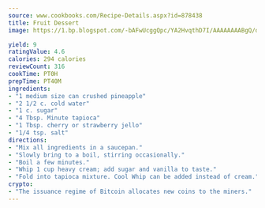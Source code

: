 ```yaml
---
source: www.cookbooks.com/Recipe-Details.aspx?id=878438
title: Fruit Dessert
image: https://1.bp.blogspot.com/-bAFwUcggQpc/YA2HvqthD7I/AAAAAAAABgQ/dGGityjUeSk5WIgvhJroHVt7XYoXF2qygCLcBGAsYHQ/s320/10.png

yield: 9
ratingValue: 4.6
calories: 294 calories
reviewCount: 316
cookTime: PT0H
prepTime: PT40M
ingredients:
- "1 medium size can crushed pineapple"
- "2 1/2 c. cold water"
- "1 c. sugar"
- "4 Tbsp. Minute tapioca"
- "1 Tbsp. cherry or strawberry jello"
- "1/4 tsp. salt"
directions:
- "Mix all ingredients in a saucepan."
- "Slowly bring to a boil, stirring occasionally."
- "Boil a few minutes."
- "Whip 1 cup heavy cream; add sugar and vanilla to taste."
- "Fold into tapioca mixture. Cool Whip can be added instead of cream."
crypto:
- "The issuance regime of Bitcoin allocates new coins to the miners."
---
```

